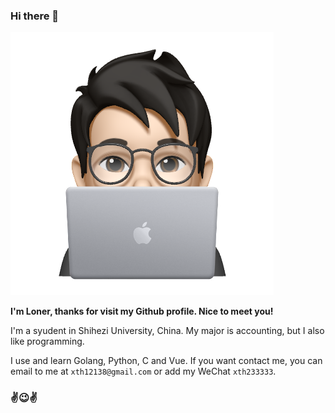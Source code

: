### Hi there 👋️

![avatar](https://github.com/Loner1024/Loner1024/blob/master/avatar.png)

**I'm Loner, thanks for visit my Github profile. Nice to meet you!**

I'm a syudent in Shihezi University, China. My major is accounting, but I also like programming.

I use and learn Golang, Python, C and Vue. If you want contact me, you can email to me at `xth12138@gmail.com` or add my WeChat `xth233333`.

### ✌️😉✌️

